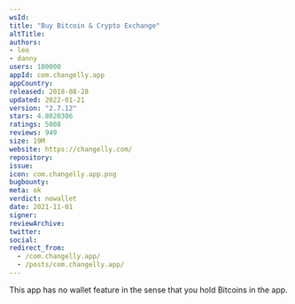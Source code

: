 ```yaml
---
wsId: 
title: "Buy Bitcoin & Crypto Exchange"
altTitle: 
authors:
- leo
- danny
users: 100000
appId: com.changelly.app
appCountry: 
released: 2018-08-28
updated: 2022-01-21
version: "2.7.12"
stars: 4.8020306
ratings: 5008
reviews: 949
size: 19M
website: https://changelly.com/
repository: 
issue: 
icon: com.changelly.app.png
bugbounty: 
meta: ok
verdict: nowallet
date: 2021-11-01
signer: 
reviewArchive:
twitter: 
social:
redirect_from:
  - /com.changelly.app/
  - /posts/com.changelly.app/
---
```


This app has no wallet feature in the sense that you hold Bitcoins in the app.
